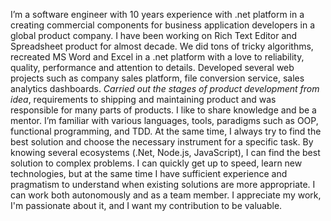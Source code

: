 I’m a software engineer with 10 years experience with .net platform in a creating commercial components for business application developers in a global product company. 
I have been working on Rich Text Editor and Spreadsheet product for almost decade. We did tons of tricky algorithms, recreated MS Word and Excel in a .net platform with a love to reliability, quality, performance and attention to details.
Developed several web projects such as company sales platform, file conversion service, sales analytics dashboards.
_Carried out the stages of product development from idea_, requirements to shipping and maintaining product and was responsible for many parts of products. I like to share knowledge and be a mentor.
I’m familiar with various languages, tools, paradigms such as OOP, functional programming, and TDD. At the same time, I always try to find the best solution and choose the necessary instrument for a specific task.
By knowing several ecosystems (.Net, Node.js, JavaScript), I can find the best solution to complex problems. I can quickly get up to speed, learn new technologies, but at the same time I have sufficient experience and pragmatism to understand when existing solutions are more appropriate. I can work both autonomously and as a team member. I appreciate my work, I'm passionate about it, and I want my contribution to be valuable.
